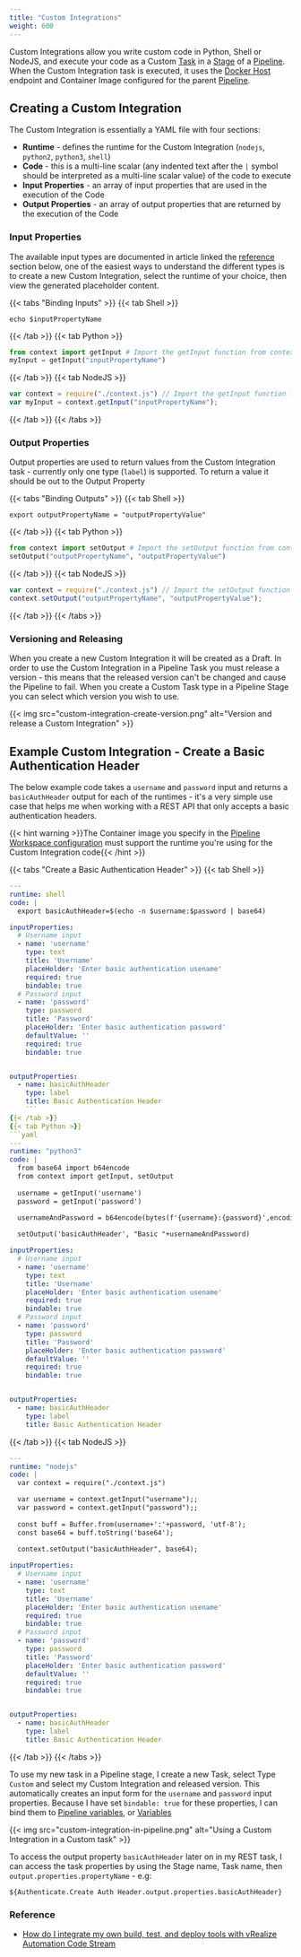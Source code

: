 ```yaml
---
title: "Custom Integrations"
weight: 600
---
```


Custom Integrations allow you write custom code in Python, Shell or NodeJS, and execute your code as a Custom [Task]() in a [Stage]() of a [Pipeline](). When the Custom Integration task is executed, it uses the [Docker Host]() endpoint and Container Image configured for the parent [Pipeline]().

## Creating a Custom Integration
The Custom Integration is essentially a YAML file with four sections:

- **Runtime** - defines the runtime for the Custom Integration (`nodejs`, `python2`, `python3`, `shell`)
- **Code** - this is a multi-line scalar (any indented text after the `|` symbol should be interpreted as a multi-line scalar value) of the code to execute
- **Input Properties** - an array of input properties that are used in the execution of the Code
- **Output Properties** - an array of output properties that are returned by the execution of the Code

### Input Properties
The available input types are documented in article linked the [reference](/Custom-Integrations/#refs) section below, one of the easiest ways to understand the different types is to create a new Custom Integration, select the runtime of your choice, then view the generated placeholder content. 

{{< tabs "Binding Inputs" >}}
{{< tab Shell >}}
```shell
echo $inputPropertyName
```
{{< /tab >}}
{{< tab Python >}}
```python
from context import getInput # Import the getInput function from context.py
myInput = getInput("inputPropertyName")
```
{{< /tab >}}
{{< tab NodeJS >}}
```javascript
var context = require("./context.js") // Import the getInput function from context.js
var myInput = context.getInput("inputPropertyName");
```
{{< /tab >}}
{{< /tabs >}}

### Output Properties
Output properties are used to return values from the Custom Integration task - currently only one type (`label`) is supported. To return a value it should be out to the Output Property

{{< tabs "Binding Outputs" >}}
{{< tab Shell >}}
```shell
export outputPropertyName = "outputPropertyValue"
```
{{< /tab >}}
{{< tab Python >}}
```python
from context import setOutput # Import the setOutput function from context.py
setOutput("outputPropertyName", "outputPropertyValue")
```
{{< /tab >}}
{{< tab NodeJS >}}
```javascript
var context = require("./context.js") // Import the setOutput function from context.js
context.setOutput("outputPropertyName", "outputPropertyValue");
```
{{< /tab >}}
{{< /tabs >}}

### Versioning and Releasing
When you create a new Custom Integration it will be created as a Draft. In order to use the Custom Integration in a Pipeline Task you must release a version - this means that the released version can't be changed and cause the Pipeline to fail. When you create a Custom Task type in a Pipeline Stage you can select which version you wish to use.

{{< img src="custom-integration-create-version.png" alt="Version and release a Custom Integration" >}}

## Example Custom Integration - Create a Basic Authentication Header

The below example code takes a `username` and `password` input and returns a `basicAuthHeader` output for each of the runtimes - it's a very simple use case that helps me when working with a REST API that only accepts a basic authentication headers.

{{< hint warning >}}The Container image you specify in the [Pipeline Workspace configuration](/Pipelines/#pipeline-configuration) must support the runtime you're using for the Custom Integration code{{< /hint >}}

{{< tabs "Create a Basic Authentication Header" >}}
{{< tab Shell >}}
```yaml
---
runtime: shell
code: |
  export basicAuthHeader=$(echo -n $username:$password | base64)

inputProperties:
  # Username input
  - name: 'username'
    type: text
    title: 'Username'
    placeHolder: 'Enter basic authentication usename'
    required: true
    bindable: true
  # Password input
  - name: 'password'
    type: password
    title: 'Password'
    placeHolder: 'Enter basic authentication password'
    defaultValue: ''
    required: true
    bindable: true


outputProperties:
  - name: basicAuthHeader
    type: label
    title: Basic Authentication Header
    ```
{{< /tab >}}
{{< tab Python >}}
```yaml
---
runtime: "python3"
code: |
  from base64 import b64encode
  from context import getInput, setOutput
  
  username = getInput('username')
  password = getInput('password')
  
  usernameAndPassword = b64encode(bytes(f'{username}:{password}',encoding='ascii')).decode('ascii')

  setOutput('basicAuthHeader', "Basic "+usernameAndPassword)

inputProperties:
  # Username input
  - name: 'username'
    type: text
    title: 'Username'
    placeHolder: 'Enter basic authentication usename'
    required: true
    bindable: true
  # Password input
  - name: 'password'
    type: password
    title: 'Password'
    placeHolder: 'Enter basic authentication password'
    defaultValue: ''
    required: true
    bindable: true


outputProperties:
  - name: basicAuthHeader
    type: label
    title: Basic Authentication Header
```
{{< /tab >}}
{{< tab NodeJS >}}
```yaml
---
runtime: "nodejs"
code: |
  var context = require("./context.js")

  var username = context.getInput("username");;
  var password = context.getInput("password");;
  
  const buff = Buffer.from(username+':'+password, 'utf-8');
  const base64 = buff.toString('base64');
  
  context.setOutput("basicAuthHeader", base64);

inputProperties:
  # Username input
  - name: 'username'
    type: text
    title: 'Username'
    placeHolder: 'Enter basic authentication usename'
    required: true
    bindable: true
  # Password input
  - name: 'password'
    type: password
    title: 'Password'
    placeHolder: 'Enter basic authentication password'
    defaultValue: ''
    required: true
    bindable: true


outputProperties:
  - name: basicAuthHeader
    type: label
    title: Basic Authentication Header
```
{{< /tab >}}
{{< /tabs >}}

To use my new task in a Pipeline stage, I create a new Task, select Type `Custom` and select my Custom Integration and released version. This automatically creates an input form for the `username` and `password` input properties. Because I have set `bindable: true` for these properties, I can bind them to [Pipeline variables](/Pipelines/#variables-in-pipelines), or [Variables](/Configure/variables)

{{< img src="custom-integration-in-pipeline.png" alt="Using a Custom Integration in a Custom task" >}}

To access the output property `basicAuthHeader` later on in my REST task, I can access the task properties by using the Stage name, Task name, then `output.properties.propertyName` - e.g:

`${Authenticate.Create Auth Header.output.properties.basicAuthHeader}`

### Reference
 * [How do I integrate my own build, test, and deploy tools with vRealize Automation Code Stream](https://docs.vmware.com/en/vRealize-Automation/8.3/Using-and-Managing-CodeStream/GUID-AB3CF709-D725-4CF2-90E5-144E0162DA59.html?hWord=N4IghgNiBcIMYFcDOAXA9gWwAQEsB2KApgOYBOYKOaeIAvkA)
